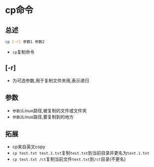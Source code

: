 # cp命令

## 总述

```bash
cp [-r] 参数1 参数2
```

* `cp`复制命令

## [-r]

* 为可选参数,用于复制文件夹用,表示递归

## 参数

* `参数1`Linux路径,被复制的文件或文件夹
* `参数2`Linux路径,要复制到的地方

## 拓展

* cp来自英文copy
* `cp test.txt test.1.txt`复制`test.txt`到当前目录并更名为`text.1.txt`
* `cp test.txt /ct`复制当前文件`text.txt`到`/ct`目录(不更名)